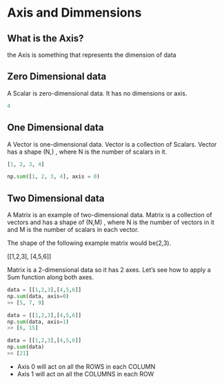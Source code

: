 # Axis and Dimmensions

## What is the Axis?

the Axis is something that represents the dimension of data

## Zero Dimensional data

A Scalar is zero-dimensional data. It has no dimensions or axis.

```python
4
```
## One Dimensional data
A Vector is one-dimensional data. Vector is a collection of Scalars. Vector has a shape (N,) , where N is the number of scalars in it.

```python
[1, 2, 3, 4]

np.sum([1, 2, 3, 4], axis = 0)
```

## Two Dimensional data
A Matrix is an example of two-dimensional data. Matrix is a collection of vectors and has a shape of (N,M) , where N is the number of vectors in it and M is the number of scalars in each vector.

The shape of the following example matrix would be(2,3).

[[1,2,3],
 [4,5,6]]

Matrix is a 2-dimensional data so it has 2 axes. Let’s see how to apply a Sum function along both axes.

```python
data = [[1,2,3],[4,5,6]]
np.sum(data, axis=0)
>> [5, 7, 9]

data = [[1,2,3],[4,5,6]]
np.sum(data, axis=1)
>> [6, 15]

data = [[1,2,3],[4,5,6]]
np.sum(data)
>> [21]
```

- Axis 0 will act on all the ROWS in each COLUMN
- Axis 1 will act on all the COLUMNS in each ROW